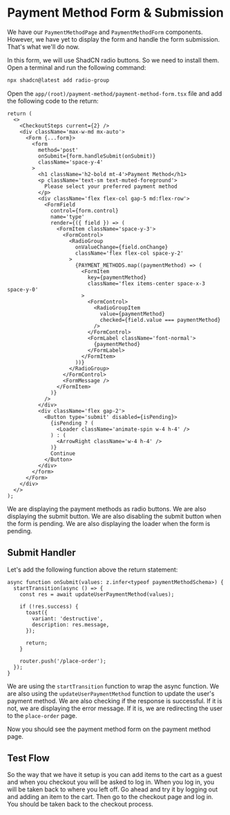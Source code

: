# Payment Method Form & Submission

We have our `PaymentMethodPage` and `PaymentMethodForm` components. However, we have yet to display the form and handle the form submission. That's what we'll do now.

In this form, we will use ShadCN radio buttons. So we need to install them. Open a terminal and run the following command:

```bash
npx shadcn@latest add radio-group
```

Open the `app/(root)/payment-method/payment-method-form.tsx` file and add the following code to the return:

```tsx
return (
  <>
    <CheckoutSteps current={2} />
    <div className='max-w-md mx-auto'>
      <Form {...form}>
        <form
          method='post'
          onSubmit={form.handleSubmit(onSubmit)}
          className='space-y-4'
        >
          <h1 className='h2-bold mt-4'>Payment Method</h1>
          <p className='text-sm text-muted-foreground'>
            Please select your preferred payment method
          </p>
          <div className='flex flex-col gap-5 md:flex-row'>
            <FormField
              control={form.control}
              name='type'
              render={({ field }) => (
                <FormItem className='space-y-3'>
                  <FormControl>
                    <RadioGroup
                      onValueChange={field.onChange}
                      className='flex flex-col space-y-2'
                    >
                      {PAYMENT_METHODS.map((paymentMethod) => (
                        <FormItem
                          key={paymentMethod}
                          className='flex items-center space-x-3 space-y-0'
                        >
                          <FormControl>
                            <RadioGroupItem
                              value={paymentMethod}
                              checked={field.value === paymentMethod}
                            />
                          </FormControl>
                          <FormLabel className='font-normal'>
                            {paymentMethod}
                          </FormLabel>
                        </FormItem>
                      ))}
                    </RadioGroup>
                  </FormControl>
                  <FormMessage />
                </FormItem>
              )}
            />
          </div>
          <div className='flex gap-2'>
            <Button type='submit' disabled={isPending}>
              {isPending ? (
                <Loader className='animate-spin w-4 h-4' />
              ) : (
                <ArrowRight className='w-4 h-4' />
              )}
              Continue
            </Button>
          </div>
        </form>
      </Form>
    </div>
  </>
);
```

We are displaying the payment methods as radio buttons. We are also displaying the submit button. We are also disabling the submit button when the form is pending. We are also displaying the loader when the form is pending.

## Submit Handler

Let's add the following function above the return statement:

```tsx
async function onSubmit(values: z.infer<typeof paymentMethodSchema>) {
  startTransition(async () => {
    const res = await updateUserPaymentMethod(values);

    if (!res.success) {
      toast({
        variant: 'destructive',
        description: res.message,
      });

      return;
    }

    router.push('/place-order');
  });
}
```

We are using the `startTransition` function to wrap the async function. We are also using the `updateUserPaymentMethod` function to update the user's payment method. We are also checking if the response is successful. If it is not, we are displaying the error message. If it is, we are redirecting the user to the `place-order` page.

Now you should see the payment method form on the payment method page.

## Test Flow

So the way that we have it setup is you can add items to the cart as a guest and when you checkout you will be asked to log in. When you log in, you will be taken back to where you left off. Go ahead and try it by logging out and adding an item to the cart. Then go to the checkout page and log in. You should be taken back to the checkout process.
